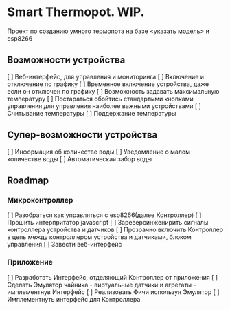 # Smart Thermopot. WIP.

Проект по созданию умного термопота на базе <указать модель> и esp8266

## Возможности устройства

[ ] Веб-интерфейс, для управления и мониторинга
[ ] Включение и отключение по графику
[ ] Временное включение устройства, даже если он отключен по графику
[ ] Возможность задавать максимальную температуру
[ ] Постараться обойтись стандартыми кнопками управления для управления наиболее важными устройствами
[ ] Считывание температуры
[ ] Поддержание температуры

## Супер-возможности устройства

[ ] Информация об количестве воды
[ ] Уведомление о малом количестве воды
[ ] Автоматическая забор воды

## Roadmap

### Микроконтроллер

[ ] Разобраться как управляться с esp8266(далее Контроллер)
[ ] Прошить интерпритатор javascript
[ ] Зареверсинженирить сигналы контроллера устройства и датчиков
[ ] Прозрачно включить Контроллер в цепь между контроллером устройства и датчиками, блоком управления
[ ] Завести веб-интерфейс


### Приложение

[ ] Разработать Интерфейс, отделяющий Контроллер от приложения
[ ] Сделать Эмулятор чайника - виртуальные датчики и агрегаты - имплементнув Интерфейс
[ ] Реализовать Фичи используя Эмулятор
[ ] Имплементнуть интерфейс для Контроллера
